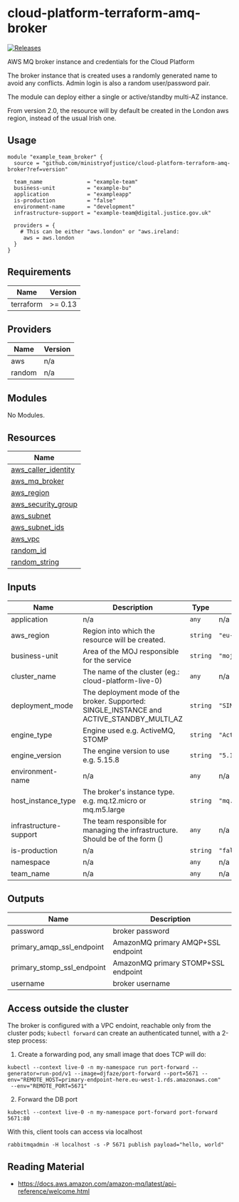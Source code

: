 # cloud-platform-terraform-amq-broker

[![Releases](https://img.shields.io/github/release/ministryofjustice/cloud-platform-terraform-amq-broker.svg)](https://github.com/ministryofjustice/cloud-platform-terraform-amq-broker/releases)

AWS MQ broker instance and credentials for the Cloud Platform

The broker instance that is created uses a randomly generated name to avoid any conflicts. Admin login is also a random user/password pair.

The module can deploy either a single or active/standby multi-AZ instance.

From version 2.0, the resource will by default be created in the London aws region, instead of the usual Irish one.

## Usage

```hcl
module "example_team_broker" {
  source = "github.com/ministryofjustice/cloud-platform-terraform-amq-broker?ref=version"

  team_name              = "example-team"
  business-unit          = "example-bu"
  application            = "exampleapp"
  is-production          = "false"
  environment-name       = "development"
  infrastructure-support = "example-team@digital.justice.gov.uk"

  providers = {
    # This can be either "aws.london" or "aws.ireland:
     aws = aws.london
  }
}

```

<!--- BEGIN_TF_DOCS --->
## Requirements

| Name | Version |
|------|---------|
| terraform | >= 0.13 |

## Providers

| Name | Version |
|------|---------|
| aws | n/a |
| random | n/a |

## Modules

No Modules.

## Resources

| Name |
|------|
| [aws_caller_identity](https://registry.terraform.io/providers/hashicorp/aws/latest/docs/data-sources/caller_identity) |
| [aws_mq_broker](https://registry.terraform.io/providers/hashicorp/aws/latest/docs/resources/mq_broker) |
| [aws_region](https://registry.terraform.io/providers/hashicorp/aws/latest/docs/data-sources/region) |
| [aws_security_group](https://registry.terraform.io/providers/hashicorp/aws/latest/docs/resources/security_group) |
| [aws_subnet](https://registry.terraform.io/providers/hashicorp/aws/latest/docs/data-sources/subnet) |
| [aws_subnet_ids](https://registry.terraform.io/providers/hashicorp/aws/latest/docs/data-sources/subnet_ids) |
| [aws_vpc](https://registry.terraform.io/providers/hashicorp/aws/latest/docs/data-sources/vpc) |
| [random_id](https://registry.terraform.io/providers/hashicorp/random/latest/docs/resources/id) |
| [random_string](https://registry.terraform.io/providers/hashicorp/random/latest/docs/resources/string) |

## Inputs

| Name | Description | Type | Default | Required |
|------|-------------|------|---------|:--------:|
| application | n/a | `any` | n/a | yes |
| aws\_region | Region into which the resource will be created. | `string` | `"eu-west-2"` | no |
| business-unit | Area of the MOJ responsible for the service | `string` | `"mojdigital"` | no |
| cluster\_name | The name of the cluster (eg.: cloud-platform-live-0) | `any` | n/a | yes |
| deployment\_mode | The deployment mode of the broker. Supported: SINGLE\_INSTANCE and ACTIVE\_STANDBY\_MULTI\_AZ | `string` | `"SINGLE_INSTANCE"` | no |
| engine\_type | Engine used e.g. ActiveMQ, STOMP | `string` | `"ActiveMQ"` | no |
| engine\_version | The engine version to use e.g. 5.15.8 | `string` | `"5.15.6"` | no |
| environment-name | n/a | `any` | n/a | yes |
| host\_instance\_type | The broker's instance type. e.g. mq.t2.micro or mq.m5.large | `string` | `"mq.t2.micro"` | no |
| infrastructure-support | The team responsible for managing the infrastructure. Should be of the form <team-name> (<team-email>) | `any` | n/a | yes |
| is-production | n/a | `string` | `"false"` | no |
| namespace | n/a | `any` | n/a | yes |
| team\_name | n/a | `any` | n/a | yes |

## Outputs

| Name | Description |
|------|-------------|
| password | broker password |
| primary\_amqp\_ssl\_endpoint | AmazonMQ primary AMQP+SSL endpoint |
| primary\_stomp\_ssl\_endpoint | AmazonMQ primary STOMP+SSL endpoint |
| username | broker username |

<!--- END_TF_DOCS --->

## Access outside the cluster

The broker is configured with a VPC endoint, reachable only from the cluster pods; `kubectl forward` can create an authenticated tunnel, with a 2-step process:

1. Create a forwarding pod, any small image that does TCP will do:
```
kubectl --context live-0 -n my-namespace run port-forward --generator=run-pod/v1 --image=djfaze/port-forward --port=5671 --env="REMOTE_HOST=primary-endpoint-here.eu-west-1.rds.amazonaws.com"
 --env="REMOTE_PORT=5671"
```
2. Forward the DB port
```
kubectl --context live-0 -n my-namespace port-forward port-forward 5671:80
```
With this, client tools can access via localhost
```
rabbitmqadmin -H localhost -s -P 5671 publish payload="hello, world"
```

## Reading Material

- https://docs.aws.amazon.com/amazon-mq/latest/api-reference/welcome.html
